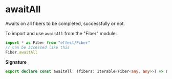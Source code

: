 # awaitAll

Awaits on all fibers to be completed, successfully or not.

To import and use `awaitAll` from the "Fiber" module:

```ts
import * as Fiber from "effect/Fiber"
// Can be accessed like this
Fiber.awaitAll
```

**Signature**

```ts
export declare const awaitAll: (fibers: Iterable<Fiber<any, any>>) => Effect.Effect<void>
```
